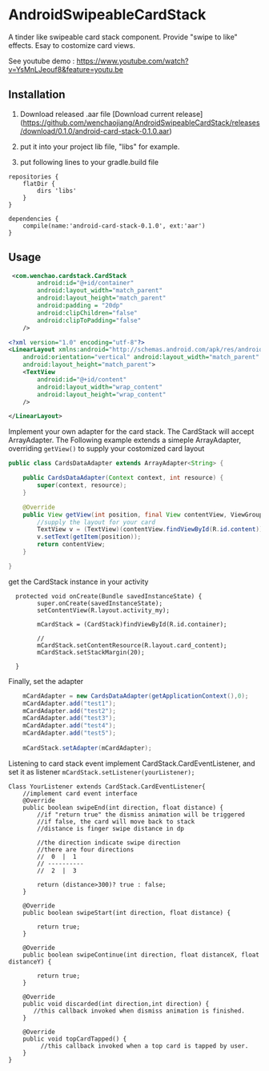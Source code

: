 AndroidSwipeableCardStack
=========================

A tinder like swipeable card stack component. Provide "swipe to like" effects. Esay to costomize card views.

See youtube demo : https://www.youtube.com/watch?v=YsMnLJeouf8&feature=youtu.be


Installation
----

1. Download released .aar file
[Download current release] (https://github.com/wenchaojiang/AndroidSwipeableCardStack/releases/download/0.1.0/android-card-stack-0.1.0.aar)

2. put it into your project lib file, "libs" for example.

3. put following lines to your gradle.build file
```
repositories {
    flatDir {
        dirs 'libs'
    }
}

dependencies {
    compile(name:'android-card-stack-0.1.0', ext:'aar')
}
```

Usage
-----




```xml
 <com.wenchao.cardstack.CardStack
        android:id="@+id/container"
        android:layout_width="match_parent"
        android:layout_height="match_parent"
        android:padding = "20dp"
        android:clipChildren="false"
        android:clipToPadding="false"
    />
```

```xml
<?xml version="1.0" encoding="utf-8"?>
<LinearLayout xmlns:android="http://schemas.android.com/apk/res/android"
    android:orientation="vertical" android:layout_width="match_parent"
    android:layout_height="match_parent">
    <TextView
        android:id="@+id/content"
        android:layout_width="wrap_content"
        android:layout_height="wrap_content"
    />

</LinearLayout>
```

Implement your own adapter for the card stack. The CardStack will accept ArrayAdapter.
The Following example extends a simeple ArrayAdapter<Stirng>, overriding ```getView()``` to supply your costomized card layout

```java
public class CardsDataAdapter extends ArrayAdapter<String> {

    public CardsDataAdapter(Context context, int resource) {
        super(context, resource);
    }

    @Override
    public View getView(int position, final View contentView, ViewGroup parent){
        //supply the layout for your card
        TextView v = (TextView)(contentView.findViewById(R.id.content));
        v.setText(getItem(position));
        return contentView;
    }

}
```
get the CardStack instance in your activity

```
  protected void onCreate(Bundle savedInstanceState) {
        super.onCreate(savedInstanceState);
        setContentView(R.layout.activity_my);

        mCardStack = (CardStack)findViewById(R.id.container);

        //
        mCardStack.setContentResource(R.layout.card_content);
        mCardStack.setStackMargin(20);
        
  }
  ```
  
Finally, set the adapter 


```java
    mCardAdapter = new CardsDataAdapter(getApplicationContext(),0);
    mCardAdapter.add("test1");
    mCardAdapter.add("test2");
    mCardAdapter.add("test3");
    mCardAdapter.add("test4");
    mCardAdapter.add("test5");
    
    mCardStack.setAdapter(mCardAdapter);
```


Listening to card stack event 
implement CardStack.CardEventListener, and set it as listener ```mCardStack.setListener(yourListener);   ```

```
Class YourListener extends CardStack.CardEventListener{
    //implement card event interface
    @Override
    public boolean swipeEnd(int direction, float distance) {
        //if "return true" the dismiss animation will be triggered 
        //if false, the card will move back to stack
        //distance is finger swipe distance in dp
        
        //the direction indicate swipe direction
        //there are four directions
        //  0  |  1
        // ----------
        //  2  |  3
        
        return (distance>300)? true : false;
    }

    @Override
    public boolean swipeStart(int direction, float distance) {
    
        return true;
    }

    @Override
    public boolean swipeContinue(int direction, float distanceX, float distanceY) {
        
        return true;
    }

    @Override
    public void discarded(int direction,int direction) {
       //this callback invoked when dismiss animation is finished. 
    }
    
    @Override
    public void topCardTapped() {
         //this callback invoked when a top card is tapped by user. 
    }
}
```
